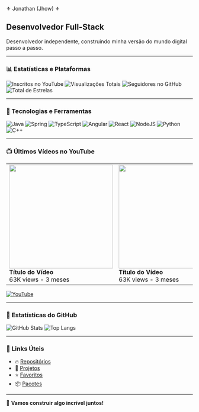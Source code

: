 ⚜️ Jonathan (Jhow) ⚜️
## Desenvolvedor Full-Stack

Desenvolvedor independente, construindo minha versão do mundo digital passo a passo.

---

### 📊 Estatísticas e Plataformas

![Inscritos no YouTube](https://img.shields.io/badge/YouTube-500K-red?style=for-the-badge&logo=youtube)
![Visualizações Totais](https://img.shields.io/badge/Views-10M%2B-blue?style=for-the-badge)
![Seguidores no GitHub](https://img.shields.io/github/followers/xjhowx-upgrates?style=for-the-badge)
![Total de Estrelas](https://img.shields.io/github/stars/xjhowx-upgrates?style=for-the-badge)

---

### 🧰 Tecnologias e Ferramentas

![Java](https://img.shields.io/badge/Java-ED8B00?style=for-the-badge&logo=java&logoColor=white)
![Spring](https://img.shields.io/badge/Spring-6DB33F?style=for-the-badge&logo=spring&logoColor=white)
![TypeScript](https://img.shields.io/badge/TypeScript-3178C6?style=for-the-badge&logo=typescript&logoColor=white)
![Angular](https://img.shields.io/badge/Angular-DD0031?style=for-the-badge&logo=angular&logoColor=white)
![React](https://img.shields.io/badge/React-20232A?style=for-the-badge&logo=react&logoColor=61DAFB)
![NodeJS](https://img.shields.io/badge/Node.js-43853D?style=for-the-badge&logo=node.js&logoColor=white)
![Python](https://img.shields.io/badge/Python-3776AB?style=for-the-badge&logo=python&logoColor=white)
![C++](https://img.shields.io/badge/C%2B%2B-00599C?style=for-the-badge&logo=c%2B%2B&logoColor=white)

---

### 📺 Últimos Vídeos no YouTube

<table>
  <tr>
    <td>
      <a href="https://youtu.be/IobwwOUJkFk">
        <img src="https://i.ytimg.com/vi/IobwwOUJkFk/hqdefault.jpg?sqp=-oaymwFBCNACELwBSFryq4qpAzMIARUAAIhCGAHYAQHiAQoIGBACGAY4AUAB8AEB-AH-CYAC0AWKAgwIABABGGUgZShlMA8=&rs=AOn4CLBLWstB5mKeMutTuIi6_6U1XRLIww" width="280">
      </a>
      <br>
      <strong>Título do Vídeo</strong>
      <br>
      63K views - 3 meses
    </td>
    <td>
      <a href="https://youtu.be/IobwwOUJkFk">
        <img src="https://i.ytimg.com/vi/IobwwOUJkFk/hqdefault.jpg?sqp=-oaymwFBCNACELwBSFryq4qpAzMIARUAAIhCGAHYAQHiAQoIGBACGAY4AUAB8AEB-AH-CYAC0AWKAgwIABABGGUgZShlMA8=&rs=AOn4CLBLWstB5mKeMutTuIi6_6U1XRLIww" width="280">
      </a>
      <br>
      <strong>Título do Vídeo</strong>
      <br>
      63K views - 3 meses
    </td>
    <td>
      <a href="https://youtu.be/IobwwOUJkFk">
        <img src="https://i.ytimg.com/vi/IobwwOUJkFk/hqdefault.jpg?sqp=-oaymwFBCNACELwBSFryq4qpAzMIARUAAIhCGAHYAQHiAQoIGBACGAY4AUAB8AEB-AH-CYAC0AWKAgwIABABGGUgZShlMA8=&rs=AOn4CLBLWstB5mKeMutTuIi6_6U1XRLIww" width="280">
      </a>
      <br>
      <strong>Título do Vídeo</strong>
      <br>
      63K views - 3 meses
    </td>
  </tr>
</table>

<a href="https://www.youtube.com/@canal.do.xjhowx">
  <img src="https://img.shields.io/badge/Youtube-Subscribe-red?style=for-the-badge&logo=youtube" alt="YouTube" />
</a>

---

### 🚀 Estatísticas do GitHub

![GitHub Stats](https://github-readme-stats.vercel.app/api?username=xjhowx-upgrates&show_icons=true&theme=dark)
![Top Langs](https://github-readme-stats.vercel.app/api/top-langs/?username=xjhowx-upgrates&layout=compact&theme=dark)

---

### 🔗 Links Úteis

- 🔥 [Repositórios](https://github.com/xjhowx-upgrates?tab=repositories)
- 📌 [Projetos](https://github.com/xjhowx-upgrates?tab=projects)
- ⭐ [Favoritos](https://github.com/xjhowx-upgrates?tab=stars)
- 📦 [Pacotes](https://github.com/xjhowx-upgrates?tab=packages)

---


💬 **Vamos construir algo incrível juntos!**
